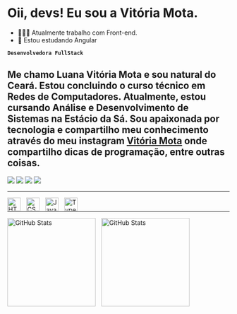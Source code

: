 # Oii, devs! Eu sou a Vitória Mota.
- 👩🏼‍💻 Atualmente trabalho com Front-end.
- 🌟 Estou estudando Angular
  

**`Desenvolvedora FullStack`**

Me chamo Luana Vitória Mota e sou natural do Ceará. Estou concluindo o curso técnico em Redes de Computadores. Atualmente, estou cursando Análise e Desenvolvimento de Sistemas na Estácio da Sá. Sou apaixonada por tecnologia e compartilho meu conhecimento através do meu instagram [Vitória Mota](https://www.instagram.com/vitoriamotaasm.dev/) onde compartilho dicas de programação, entre outras coisas.
---
<div>
    <a href="https://instagram.com/Vitoriamotaasm" target="_blank"><img src="https://img.shields.io/badge/-Instagram-%23E4405F?style=for-the-badge&logo=instagram&logoColor=white" target="_blank"></a>
    <a href="https://github.com/Vitoriamotaasm" target="_blank"><img src="https://img.shields.io/badge/-LinkedIn-%230077B5?style=for-the-badge&logo=linkedin&logoColor=white" target="_blank"></a> 
    <a href = "https://mail.google.com/mail/u/0/?tab=rm&ogbl#inbox"><img src="https://img.shields.io/badge/-Gmail-%23333?style=for-the-badge&logo=gmail&logoColor=white" target="_blank"></a>
    <a href="https://www.youtube.com/channel/UCORuXOSurtQra1ZEuqLldyg" target="_blank"><img src="https://img.shields.io/badge/YouTube-FF0000?style=for-the-badge&logo=youtube&logoColor=white" target="_blank"></a>
</div>

---

<img 
    align="left" 
    alt="HTML"
    title="HTML" 
    width="30px" 
    style="padding-right: 10px;" 
    src="https://cdn.jsdelivr.net/gh/devicons/devicon@latest/icons/html5/html5-original.svg" 
/>
<img 
    align="left" 
    alt="CSS" 
    title="CSS"
    width="30px" 
    style="padding-right: 10px;" 
    src="https://cdn.jsdelivr.net/gh/devicons/devicon@latest/icons/css3/css3-original.svg" 
/>
<img 
    align="left" 
    alt="JavaScript" 
    title="JavaScript"
    width="30px" 
    style="padding-right: 10px;" 
    src="https://cdn.jsdelivr.net/gh/devicons/devicon@latest/icons/javascript/javascript-original.svg" 
/>
<img 
    align="left" 
    alt="TypeScript"
    title="TypeScript" 
    width="30px" 
    style="padding-right: 10px;" 
    src="https://cdn.jsdelivr.net/gh/devicons/devicon@latest/icons/typescript/typescript-original.svg" 
/>



<br/>

---

<img 
    align="left" 
    alt="GitHub Stats" 
    height="200" 
    style="padding-right: 10px;" 
    src="https://github-readme-stats.vercel.app/api?username=Vitoriamotaasm&show_icons=true&theme=dracula&include_all_commits=true&locale=pt-br" 
  />
<p>
<img 
      align="left" 
      alt="GitHub Stats" 
      height="200" 
      src="https://github-readme-stats.vercel.app/api/top-langs/?username=Vitoriamotaasm&theme=dracula&layout=compact&custom_title=Tecnologias&langs_count=9" 
  />
</p>
